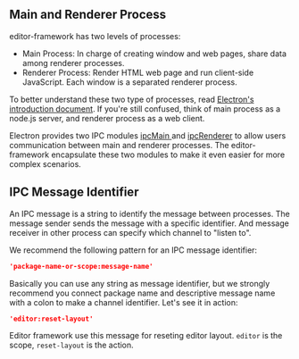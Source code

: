 ## Main and Renderer Process

editor-framework has two levels of processes:

- Main Process: In charge of creating window and web pages, share data among renderer processes.
- Renderer Process: Render HTML web page and run client-side JavaScript. Each window is a separated renderer process.

To better understand these two type of processes, read [Electron's introduction document](https://github.com/atom/electron/blob/master/docs/tutorial/quick-start.md). If you're still confused, think of main process as a node.js server, and renderer process as a web client.

Electron provides two IPC modules [ipcMain ](https://github.com/atom/electron/blob/master/docs/api/ipc-main.md) and [ipcRenderer](https://github.com/atom/electron/blob/master/docs/api/ipc-renderer.md) to allow users communication between main and renderer processes. The editor-framework encapsulate these two modules to make it even easier for more complex scenarios.

## IPC Message Identifier

An IPC message is a string to identify the message between processes. The message sender sends the message with a specific identifier. And message receiver in other process can specify which channel to "listen to".

We recommend the following pattern for an IPC message identifier:

```json
'package-name-or-scope:message-name'
```

Basically you can use any string as message identifier, but we strongly recommend you connect package name and descriptive message name with a colon to make a channel identifier. Let's see it in action:

```json
'editor:reset-layout'
```

Editor framework use this message for reseting editor layout. `editor` is the scope, `reset-layout` is the action.
